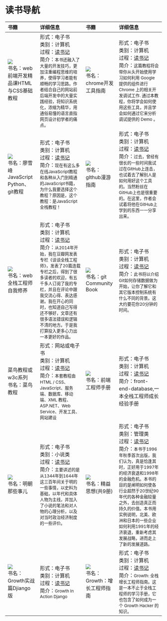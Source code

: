 # 读书导航
| 书籍|详细信息|书籍|详细信息|
| :--- | :--- | :--- | :--- |
| ![](http://i.imgur.com/nrD98pW.png) <br>书名：web前端开发精品课HTML与CSS基础教程|形式：电子书<br>类别：计算机<br>过程：[读书记]()<br>简介：<small>本书还融入了大量的开发技巧，更加注重编程思维的培养，使得学习者能有顺畅的学习思路。作者结合自己的网站前后端开发中的大量实践经验，将知识系统化，浓缩为精华，用通俗易懂的语言直指网页设计初学者的痛点。</small>|![](http://i.imgur.com/q6G2fWw.png)<br>书名：chrome开发工具指南<br>| 形式：电子书<br>类别：计算机<br>过程：[读书记]()<br>简介：<small>这篇教程将会带你从头开始使用学习如何利用 Google 提供的组件进行 Chrome 上的相关开发调试工作. 通过本教程，你将学会如何使用这些工具，并且学会如何通过它来分析调试提供的 Demo 。</small> |
| ![](http://i.imgur.com/iKMXvjr.png)<br>书名：廖雪峰JavaScript Python、git教程    | 形式：电子书<br>类别：计算机<br>过程：[读书记](JavaScript笔记.md)<br>简介：<small>现在有这么多在线JavaScript教程和各种从入门到精通的JavaScript书籍，为什么我要选择这个教程？原因是，这个教程：是JavaScript全栈教程！</small>|![](http://i.imgur.com/mOUMfgp.png)<br>书名：gIthub漫游指南  | 形式：电子书<br>类别：计算机<br>过程：[读书记]()<br>简介：<small>过去，曾经有很长的一些时间我试过在GitHub上连击，也试着去了解别人是如何用好这个工具的。当然粉丝在GitHub上也是很重要的。在这里，作者会试着将他在GitHub上学到的东西一一分享出来。</small>  |
| ![](http://i.imgur.com/5PVlZjE.png)<br>书名：web全栈工程师自我修养|形式：电子书<br>类别：计算机<br>过程：[读书记](Web全栈工程师的自我修养.md)<br>简介：<small>从2014年开始，我在豆瓣网发表专栏《谈谈全栈工程师》，发表了20篇连载专栏之后，得到了很多读者的欢迎，有五千多人订阅了我的专栏，并且在评论中跟我交流心得、表达感谢。我在开心的同时，也知道自己写得还不够好，文章还有很多语法错误和逻辑不清的地方。于是我打算投入更多心力出一本更好的作品。</small>    |![](http://i.imgur.com/ZE5KAb6.png)<br>书名：git Community Book|形式：电子书<br>类别：计算机<br>过程：[读书记]()<br>简介：<small>此书将以介绍Git如何存储数据做为开始，让你了解它和其它版本控制系统有什么不同的背景。这大约要花你20分钟的时间。</small> |
|菜鸟教程或w3c系列<br>书名：菜鸟教程<br>|形式：网站或电子书<br>类别：计算机<br>过程：[读书记](菜鸟教程之读书记\菜鸟教程之读书记.md)<br>简介：<small>本套教程由HTML / CSS、JavaScript、服务端、数据库、移动端、XML 教程、ASP.NET、Web Service、开发工具、网站建设</small>|![](http://i.imgur.com/NsjE0tr.png)<br>书名：前端工程师手册|形式：电子书<br>类别：计算机<br>过程：[读书记]()<br>简介：front-end-database,一本全栈工程师成长经验手册|
|  ![](http://i.imgur.com/vAzVy5N.png)<br>书名：明朝那些事儿<br> |形式：电子书<br>类别：小说类<br>过程：[读书记]()<br>简介：<small>主要讲述的是从1344年到1644年这三百年间关于明的一些事情，以史料为基础，以年代和具体人物为主线，并加入了小说的笔法和对人物的心理分析，以及对当时政治经济制度的一些评价。</small> |![](http://i.imgur.com/E5eWEry.png)<br>书名：精益思想(共9册) |形式：电子书<br>类别：管理类<br>过程：[读书记]()<br>简介：<small>本书于1996年秋季首次出版，我们认为，真是恰逢其时，正好用于1997年的经济衰退和1998年的金融危机。本书的目的是阐明如何使各行业超然于20世纪90年代的各种金融较量之外，去创造真正而持久的价值。本书用实例说明，北美、欧洲和日本的一些企业如何利用1991年的经济衰退，重新考虑其发展战略，进而走上了新的发展道路。</small> |
|![](http://i.imgur.com/M5fsDsy.png)<br>书名：Growth实战篇Djiango版 |形式：电子书<br>类别：计算机<br>过程：[读书记]()<br>简介：<small>Growth In Action Django</small> |![](http://i.imgur.com/1xqX22A.png)<br>书名：Growth：增长工程师指南|形式：电子书<br>类别：计算机<br>过程：[读书记]()<br>简介：<small>Growth: 全栈增长工程师指南。这是一本不止于全栈工程师的学习手册，它也包含了如何成为一个 Growth Hacker 的知识。</small> |